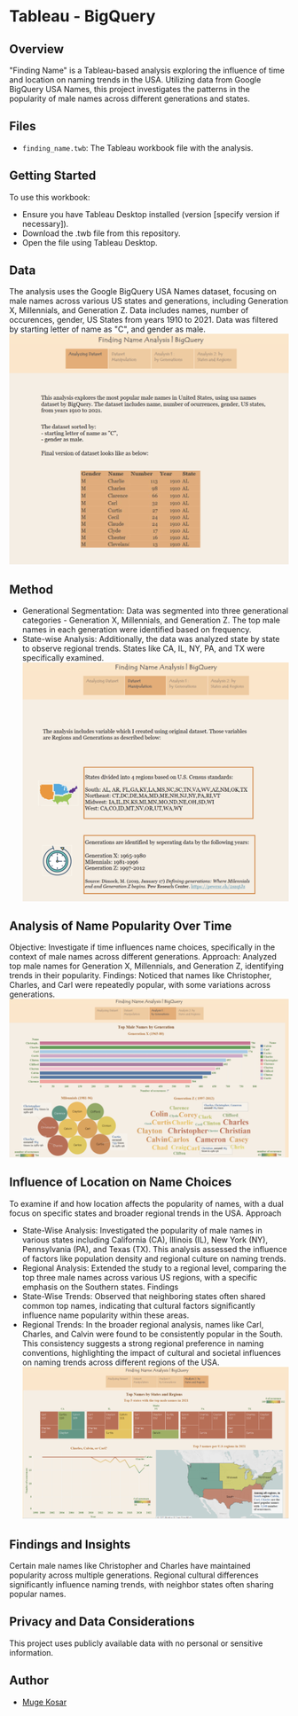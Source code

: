 # Tableau - BigQuery

## Overview
"Finding Name" is a Tableau-based analysis exploring the influence of time and location on naming trends in the USA. Utilizing data from Google BigQuery USA Names, this project investigates the patterns in the popularity of male names across different generations and states.

## Files
- `finding_name.twb`: The Tableau workbook file with the analysis.

## Getting Started
To use this workbook:
- Ensure you have Tableau Desktop installed (version [specify version if necessary]).
- Download the .twb file from this repository.
- Open the file using Tableau Desktop.

## Data
The analysis uses the Google BigQuery USA Names dataset, focusing on male names across various US states and generations, including Generation X, Millennials, and Generation Z. Data includes names, number of occurences, gender, US States from years 1910 to 2021. Data was filtered by starting letter of name as "C", and gender as male.
![Data Dashboard View on Tableau](/tableau_dashboards/about_data.png)

## Method
- Generational Segmentation: Data was segmented into three generational categories - Generation X, Millennials, and Generation Z. The top male names in each generation were identified based on frequency.
- State-wise Analysis: Additionally, the data was analyzed state by state to observe regional trends. States like CA, IL, NY, PA, and TX were specifically examined.
![Dataset Manipulation Dashboard View on Tableau](/tableau_dashboards/dataset_manipulation.png)

## Analysis of Name Popularity Over Time
Objective: Investigate if time influences name choices, specifically in the context of male names across different generations.
Approach: Analyzed top male names for Generation X, Millennials, and Generation Z, identifying trends in their popularity.
Findings: Noticed that names like Christopher, Charles, and Carl were repeatedly popular, with some variations across generations.
![Generational Analysis View on Tableau](/tableau_dashboards/generational_analysis.png)

## Influence of Location on Name Choices
To examine if and how location affects the popularity of names, with a dual focus on specific states and broader regional trends in the USA.
Approach
- State-Wise Analysis: Investigated the popularity of male names in various states including California (CA), Illinois (IL), New York (NY), Pennsylvania (PA), and Texas (TX). This analysis assessed the influence of factors like population density and regional culture on naming trends.
- Regional Analysis: Extended the study to a regional level, comparing the top three male names across various US regions, with a specific emphasis on the Southern states.
Findings
- State-Wise Trends: Observed that neighboring states often shared common top names, indicating that cultural factors significantly influence name popularity within these areas.
- Regional Trends: In the broader regional analysis, names like Carl, Charles, and Calvin were found to be consistently popular in the South. This consistency suggests a strong regional preference in naming conventions, highlighting the impact of cultural and societal influences on naming trends across different regions of the USA.
![Regional Analysis View on Tableau](/tableau_dashboards/regional_analysis.png)

## Findings and Insights
Certain male names like Christopher and Charles have maintained popularity across multiple generations.
Regional cultural differences significantly influence naming trends, with neighbor states often sharing popular names.

## Privacy and Data Considerations
This project uses publicly available data with no personal or sensitive information.

## Author
- [Muge Kosar](https://github.com/mugekosar)



